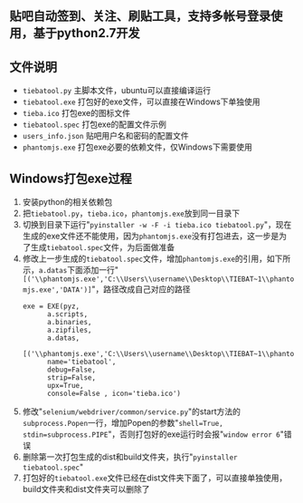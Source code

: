 ## 贴吧自动签到、关注、刷贴工具，支持多帐号登录使用，基于python2.7开发

## 文件说明
* ```tiebatool.py``` 主脚本文件，ubuntu可以直接编译运行
* ```tiebatool.exe``` 打包好的exe文件，可以直接在Windows下单独使用
* ```tieba.ico``` 打包exe的图标文件
* ```tiebatool.spec``` 打包exe的配置文件示例
* ```users_info.json``` 贴吧用户名和密码的配置文件
* ```phantomjs.exe``` 打包exe必要的依赖文件，仅Windows下需要使用

## Windows打包exe过程
1. 安装python的相关依赖包
2. 把```tiebatool.py```，```tieba.ico```，```phantomjs.exe```放到同一目录下
3. 切换到目录下运行"```pyinstaller -w -F -i tieba.ico tiebatool.py```"，现在生成的exe文件还不能使用，因为```phantomjs.exe```没有打包进去，这一步是为了生成```tiebatool.spec```文件，为后面做准备
4. 修改上一步生成的```tiebatool.spec```文件，增加```phantomjs.exe```的引用，如下所示，```a.datas```下面添加一行"```[('\\phantomjs.exe','C:\\Users\\username\\Desktop\\TIEBAT~1\\phantomjs.exe','DATA')]```"，路径改成自己对应的路径
    ```
    exe = EXE(pyz,
          a.scripts,
          a.binaries,
          a.zipfiles,
          a.datas,
          [('\\phantomjs.exe','C:\\Users\\username\\Desktop\\TIEBAT~1\\phantomjs.exe','DATA')],
          name='tiebatool',
          debug=False,
          strip=False,
          upx=True,
          console=False , icon='tieba.ico')
    ```
5. 修改"```selenium/webdriver/common/service.py```"的start方法的```subprocess.Popen```一行，增加Popen的参数"```shell=True, stdin=subprocess.PIPE```"，否则打包好的exe运行时会报"```window error 6```"错误
6. 删除第一次打包生成的dist和build文件夹，执行"```pyinstaller tiebatool.spec```"
7. 打包好的```tiebatool.exe```文件已经在dist文件夹下面了，可以直接单独使用，build文件夹和dist文件夹可以删除了
